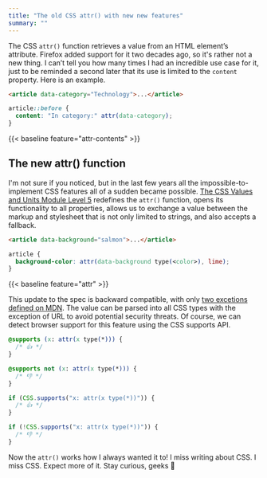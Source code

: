 ```yaml
---
title: "The old CSS attr() with new new features"
summary: ""
---
```


The CSS `attr()` function retrieves a value from an HTML element’s attribute. Firefox added support for it two decades ago, so it's rather not a new thing. I can’t tell you how many times I had an incredible use case for it, just to be reminded a second later that its use is limited to the `content` property. Here is an example.

```html
<article data-category="Technology">...</article>
```

```css
article::before {
  content: "In category:" attr(data-category);
}
```

{{< baseline feature="attr-contents" >}}

## The new attr() function

I'm not sure if you noticed, but in the last few years all the impossible-to-implement CSS features all of a sudden became possible. [The CSS Values and Units Module Level 5](https://drafts.csswg.org/css-values-5/#funcdef-attr) redefines the `attr()` function, opens its functionality to all properties, allows us to exchange a value between the markup and stylesheet that is not only limited to strings, and also accepts a fallback.

```html
<article data-background="salmon">...</article>
```

```css
article {
  background-color: attr(data-background type(<color>), lime);
}
```

{{< baseline feature="attr" >}}

This update to the spec is backward compatible, with only [two excetions defined on MDN](https://developer.mozilla.org/en-US/docs/Web/CSS/attr#backwards_compatibility). The value can be parsed into all CSS types with the exception of URL to avoid potential security threats. Of course, we can detect browser support for this feature using the CSS supports API.

```css
@supports (x: attr(x type(*))) {
  /* 👍 */
}

@supports not (x: attr(x type(*))) {
  /* 👎 */
}
```

```js
if (CSS.supports("x: attr(x type(*))")) {
  /* 👍 */
}

if (!CSS.supports("x: attr(x type(*))")) {
  /* 👎 */
}
```

Now the `attr()` works how I always wanted it to! I miss writing about CSS. I miss CSS. Expect more of it. Stay curious, geeks 👋
